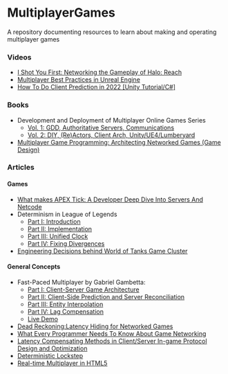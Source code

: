 # MultiplayerGames
A repository documenting resources to learn about making and operating multiplayer games

### Videos
* [I Shot You First: Networking the Gameplay of Halo: Reach](https://youtu.be/h47zZrqjgLc)
* [Multiplayer Best Practices in Unreal Engine](https://youtu.be/UstLLZbkmOQ)
* [How To Do Client Prediction in 2022 [Unity Tutorial/C#]](https://www.youtube.com/watch?v=TFLD9HWOc2k&t=6s)

### Books
* Development and Deployment of Multiplayer Online Games Series 
  * [Vol. 1: GDD, Authoritative Servers, Communications](https://www.goodreads.com/book/show/36438566-development-deployment-of-multiplayer-online-games-vol-i) 
  * [Vol. 2: DIY, (Re)Actors, Client Arch, Unity/UE4/Lumberyard](https://www.goodreads.com/book/show/54585990-development-and-deployment-of-multiplayer-online-games-vol-ii)
* [Multiplayer Game Programming: Architecting Networked Games (Game Design)](https://www.goodreads.com/book/show/28105277-multiplayer-game-programming)

### Articles

#### Games
* [What makes APEX Tick: A Developer Deep Dive Into Servers And Netcode](https://www.ea.com/games/apex-legends/news/servers-netcode-developer-deep-dive)
* Determinism in League of Legends 
  * [Part I: Introduction](https://engineering.riotgames.com/news/determinism-league-legends-introduction) 
  * [Part II: Implementation](http://engineering.riotgames.com/news/determinism-league-legends-implementation) 
  * [Part III: Unified Clock](http://engineering.riotgames.com/news/determinism-league-legends-unified-clock) 
  * [Part IV: Fixing Divergences](http://engineering.riotgames.com/news/determinism-fixing-divergences)
* [Engineering Decisions behind World of Tanks Game Cluster](https://www.gdcvault.com/play/1022945/Engineering-Decisions-Behind-World-of)

#### General Concepts
* Fast-Paced Multiplayer by Gabriel Gambetta:
  * [Part I: Client-Server Game Architecture](https://www.gabrielgambetta.com/client-server-game-architecture.html) 
  * [Part II: Client-Side Prediction and Server Reconciliation](https://www.gabrielgambetta.com/client-side-prediction-server-reconciliation.html)
  * [Part III: Entity Interpolation](https://www.gabrielgambetta.com/entity-interpolation.html)
  * [Part IV: Lag Compensation](https://www.gabrielgambetta.com/lag-compensation.html)
  * [Live Demo](https://www.gabrielgambetta.com/client-side-prediction-live-demo.html)
* [Dead Reckoning:Latency Hiding for Networked Games](https://www.gamedeveloper.com/programming/dead-reckoning-latency-hiding-for-networked-games)
* [What Every Programmer Needs To Know About Game Networking](https://gafferongames.com/post/what_every_programmer_needs_to_know_about_game_networking/)
* [Latency Compensating Methods in Client/Server In-game Protocol Design and Optimization](https://developer.valvesoftware.com/wiki/Latency_Compensating_Methods_in_Client/Server_In-game_Protocol_Design_and_Optimization#Overview)
* [Deterministic Lockstep](https://gafferongames.com/post/deterministic_lockstep/)
* [Real-time Multiplayer in HTML5](http://buildnewgames.com/real-time-multiplayer/)
